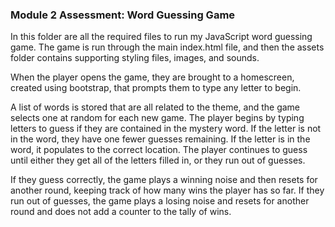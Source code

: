 ### Module 2 Assessment: Word Guessing Game
In this folder are all the required files to run my JavaScript word guessing game. The game is run through the main index.html file, and then the assets folder contains supporting styling files, images, and sounds.

When the player opens the game, they are brought to a homescreen, created using bootstrap, that prompts them to type any letter to begin. 

A list of words is stored that are all related to the theme, and the game selects one at random for each new game. The player begins by typing letters to guess if they are contained in the mystery word. If the letter is not in the word, they have one fewer guesses remaining. If the letter is in the word, it populates to the correct location. The player continues to guess until either they get all of the letters filled in, or they run out of guesses.

If they guess correctly, the game plays a winning noise and then resets for another round, keeping track of how many wins the player has so far. If they run out of guesses, the game plays a losing noise and resets for another round and does not add a counter to the tally of wins.
